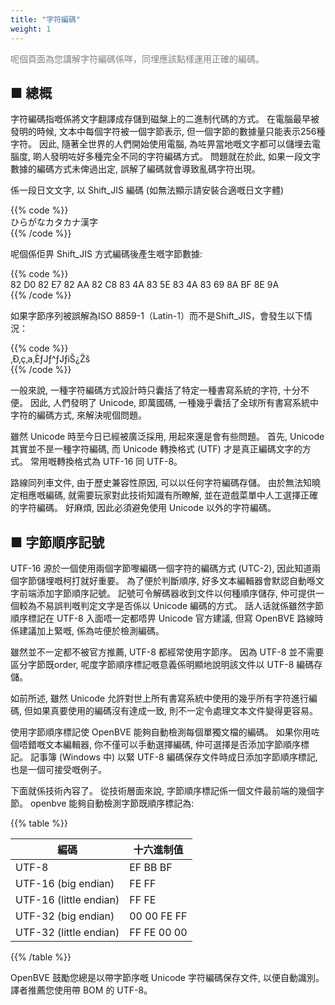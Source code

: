 ```yaml
---
title: "字符編碼"
weight: 1
---
```


<font color="Gray">呢個頁面為您講解字符編碼係咩，同埋應該點樣運用正確的編碼。</font>

■ 總概
------

字符編碼指嘅係將文字翻譯成存儲到磁槃上的二進制代碼的方式。 在電腦最早被發明的時候, 文本中每個字符被一個字節表示, 但一個字節的數據量只能表示256種字符。 因此, 隨著全世界的人們開始使用電腦, 為咗畀當地嘅文字都可以儲埋去電腦度, 啲人發明咗好多種完全不同的字符編碼方式。 問題就在於此, 如果一段文字數據的編碼方式未俾過出定, 誤解了編碼就會導致亂碼字符出現。

係一段日文文字, 以 Shift_JIS 編碼 (如無法顯示請安裝合適嘅日文字體)

{{% code %}}  
ひらがなカタカナ漢字  
{{% /code %}}

呢個係佢畀 Shift_JIS 方式編碼後產生嘅字節數據:

{{% code %}}  
82 D0 82 E7 82 AA 82 C8 83 4A 83 5E 83 4A 83 69 8A BF 8E 9A  
{{% /code %}}

如果字節序列被誤解為ISO 8859-1（Latin-1）而不是Shift_JIS，會發生以下情況：

{{% code %}}  
‚Ð‚ç‚a‚ÈƒJƒ^ƒJƒiŠ¿Žš  
{{% /code %}}

一般來說, 一種字符編碼方式設計時只囊括了特定一種書寫系統的字符, 十分不便。 因此, 人們發明了 Unicode, 即萬國碼, 一種幾乎囊括了全球所有書寫系統中字符的編碼方式, 來解決呢個問題。

雖然 Unicode 時至今日已經被廣泛採用, 用起來還是會有些問題。 首先, Unicode 其實並不昰一種字符編碼, 而 Unicode 轉換格式 (UTF) 才是真正編碼文字的方式。 常用嘅轉換格式為 UTF-16 同 UTF-8。

路線同列車文件, 由于歷史兼容性原因, 可以以任何字符編碼存儲。 由於無法知曉定相應嘅編碼, 就需要玩家對此技術知識有所瞭解, 並在遊戲菜單中人工選擇正確的字符編碼。 好麻煩, 因此必須避免使用 Unicode 以外的字符編碼。

## ■ 字節順序記號

UTF-16 源於一個使用兩個字節嚟編碼一個字符的編碼方式 (UTC-2), 因此知道兩個字節儲埋嘅柯打就好重要。 為了便於判斷順序, 好多文本編輯器會默認自動喺文字前端添加字節順序記號。 記號可令解碼器收到文件以何種順序儲存, 仲可提供一個較為不易誤判嘅判定文字是否係以 Unicode 編碼的方式。 話人话就係雖然字節順序標記在 UTF-8 入面唔一定都唔畀 Unicode 官方建議, 但寫 OpenBVE 路線時係建議加上緊嘅, 係為咗便於檢測編碼。

雖然並不一定都不被官方推薦, UTF-8 都經常使用字節序。 因為 UTF-8 並不需要區分字節既order, 呢度字節順序標記嘅意義係明顯地說明該文件以 UTF-8 編碼存儲。

如前所述, 雖然 Unicode 允許對世上所有書寫系統中使用的幾乎所有字符進行編碼, 但如果真要使用的編碼沒有達成一致, 則不一定令處理文本文件變得更容易。

使用字節順序標記使 OpenBVE 能夠自動檢測每個單獨文檔的編碼。 如果你用咗個唔錯嘅文本編輯器, 你不僅可以手動選擇編碼, 仲可選擇是否添加字節順序標記。 記事簿 (Windows 中) 以緊 UTF-8 編碼保存文件時成日添加字節順序標記, 也是一個可接受嘅例子。

下面就係技術內容了。 從技術層面來說, 字節順序標記係一個文件最前端的幾個字節。 openbve 能夠自動檢測字節既順序標記為:

{{% table %}}

| 編碼               | 十六進制值 |
| ---------------------- | -------------------------- |
| UTF-8                  | EF BB BF                   |
| UTF-16 (big endian)    | FE FF                      |
| UTF-16 (little endian) | FF FE                      |
| UTF-32 (big endian)    | 00 00 FE FF                |
| UTF-32 (little endian) | FF FE 00 00                |

{{% /table %}}

OpenBVE 鼓勵您總是以帶字節序嘅 Unicode 字符編碼保存文件, 以便自動識別。 譯者推薦您使用帶 BOM 的 UTF-8。